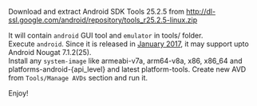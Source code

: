 Download and extract Android SDK Tools 25.2.5 from http://dl-ssl.google.com/android/repository/tools_r25.2.5-linux.zip

It will contain `android` GUI tool and `emulator` in tools/ folder.  
Execute `android`.
Since it is released in [January 2017](https://developer.android.com/studio/releases/sdk-tools), it may support upto Android Nougat 7.1.2(25).  
Install any `system-image` like armeabi-v7a, arm64-v8a, x86, x86_64 and platforms-android-{api_level} and latest platform-tools.
Create new AVD from `Tools/Manage AVDs` section and run it.

Enjoy!
